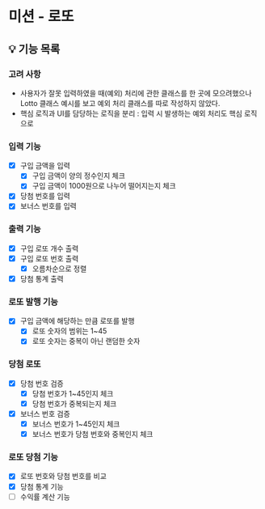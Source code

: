 # 미션 - 로또

## 💡 기능 목록

### 고려 사항
- 사용자가 잘못 입력하였을 때(예외) 처리에 관한 클래스를 한 곳에 모으려했으나 Lotto 클래스 예시를 보고 예외 처리 클래스를 따로 작성하지 않았다.
- 핵심 로직과 UI를 담당하는 로직을 분리 : 입력 시 발생하는 예외 처리도 핵심 로직으로 

### 입력 기능
- [x] 구입 금액을 입력
  - [x] 구입 금액이 양의 정수인지 체크
  - [x] 구입 금액이 1000원으로 나누어 떨어지는지 체크
- [x] 당첨 번호를 입력
- [x] 보너스 번호를 입력

### 출력 기능
- [x] 구입 로또 개수 출력
- [x] 구입 로또 번호 출력
    - [x] 오름차순으로 정렬
- [x] 당첨 통계 출력

### 로또 발행 기능
- [x] 구입 금액에 해당하는 만큼 로또를 발행
    - [x] 로또 숫자의 범위는 1~45
    - [x] 로또 숫자는 중복이 아닌 랜덤한 숫자

### 당첨 로또
- [x] 당첨 번호 검증
    - [x] 당첨 번호가 1~45인지 체크
    - [x] 당첨 번호가 중복되는지 체크
- [x] 보너스 번호 검증
    - [x] 보너스 번호가 1~45인지 체크
    - [x] 보너스 번호가 당첨 번호와 중복인지 체크

### 로또 당첨 기능
- [x] 로또 번호와 당첨 번호를 비교
- [x] 당첨 통계 기능
- [ ] 수익률 계산 기능
